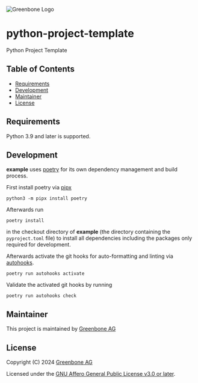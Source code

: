 ![Greenbone Logo](https://www.greenbone.net/wp-content/uploads/gb_new-logo_horizontal_rgb_small.png)

# python-project-template <!-- omit in toc -->

Python Project Template

## Table of Contents <!-- omit in toc -->

- [Requirements](#requirements)
- [Development](#development)
- [Maintainer](#maintainer)
- [License](#license)

## Requirements

Python 3.9 and later is supported.

## Development

**example** uses [poetry] for its own dependency management and build
process.

First install poetry via [pipx]

    python3 -m pipx install poetry

Afterwards run

    poetry install

in the checkout directory of **example** (the directory containing the
`pyproject.toml` file) to install all dependencies including the packages only
required for development.

Afterwards activate the git hooks for auto-formatting and linting via
[autohooks].

    poetry run autohooks activate

Validate the activated git hooks by running

    poetry run autohooks check

## Maintainer

This project is maintained by [Greenbone AG][Greenbone]

## License

Copyright (C) 2024 [Greenbone AG][Greenbone]

Licensed under the [GNU Affero General Public License v3.0 or later](LICENSE).

[Greenbone]: https://www.greenbone.net/
[poetry]: https://python-poetry.org/
[pip]: https://pip.pypa.io/
[pipx]: https://pypa.github.io/pipx/
[autohooks]: https://github.com/greenbone/autohooks

